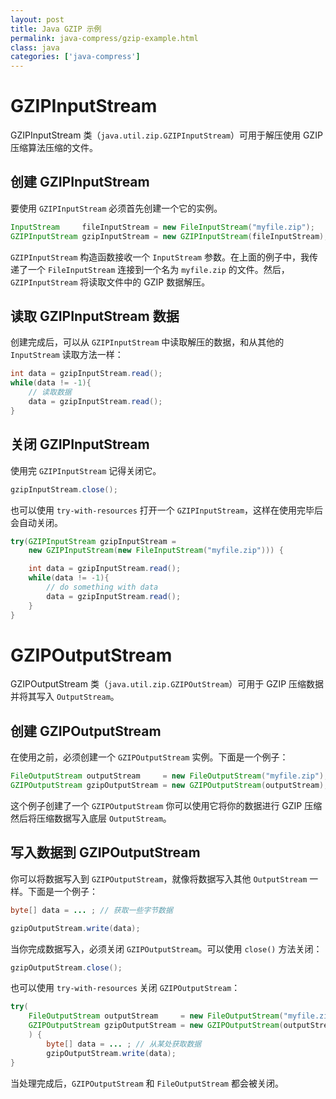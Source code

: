 ```yaml
---
layout: post
title: Java GZIP 示例
permalink: java-compress/gzip-example.html
class: java
categories: ['java-compress']
---
```


# GZIPInputStream

GZIPInputStream 类（`java.util.zip.GZIPInputStream`）可用于解压使用 GZIP 压缩算法压缩的文件。

## 创建 GZIPInputStream

要使用 `GZIPInputStream` 必须首先创建一个它的实例。

```java
InputStream     fileInputStream = new FileInputStream("myfile.zip");
GZIPInputStream gzipInputStream = new GZIPInputStream(fileInputStream);
```

`GZIPInputStream` 构造函数接收一个 `InputStream` 参数。在上面的例子中，我传递了一个 `FileInputStream` 连接到一个名为 `myfile.zip` 的文件。然后，`GZIPInputStream` 将读取文件中的 GZIP 数据解压。

## 读取 GZIPInputStream 数据

创建完成后，可以从 `GZIPInputStream` 中读取解压的数据，和从其他的 `InputStream` 读取方法一样：

```java
int data = gzipInputStream.read();
while(data != -1){
    // 读取数据
    data = gzipInputStream.read();
}
```

## 关闭 GZIPInputStream

使用完 `GZIPInputStream` 记得关闭它。

```java
gzipInputStream.close();
```

也可以使用 `try-with-resources` 打开一个 `GZIPInputStream`，这样在使用完毕后会自动关闭。

```java
try(GZIPInputStream gzipInputStream = 
    new GZIPInputStream(new FileInputStream("myfile.zip"))) {

    int data = gzipInputStream.read();
    while(data != -1){
        // do something with data
        data = gzipInputStream.read();
    }
}
```

# GZIPOutputStream

GZIPOutputStream 类（`java.util.zip.GZIPOutStream`）可用于 GZIP 压缩数据并将其写入 `OutputStream`。

## 创建 GZIPOutputStream

在使用之前，必须创建一个 `GZIPOutputStream` 实例。下面是一个例子：

```java
FileOutputStream outputStream     = new FileOutputStream("myfile.zip");
GZIPOutputStream gzipOutputStream = new GZIPOutputStream(outputStream);
```

这个例子创建了一个 `GZIPOutputStream` 你可以使用它将你的数据进行 GZIP 压缩然后将压缩数据写入底层 `OutputStream`。

## 写入数据到 GZIPOutputStream

你可以将数据写入到 `GZIPOutputStream`，就像将数据写入其他 `OutputStream` 一样。下面是一个例子：

```java
byte[] data = ... ; // 获取一些字节数据

gzipOutputStream.write(data);
```

当你完成数据写入，必须关闭 `GZIPOutputStream`。可以使用 `close()` 方法关闭：

```java
gzipOutputStream.close();
```

也可以使用 `try-with-resources` 关闭 `GZIPOutputStream`：

```java
try(
    FileOutputStream outputStream     = new FileOutputStream("myfile.zip");
    GZIPOutputStream gzipOutputStream = new GZIPOutputStream(outputStream)
    ) {
        byte[] data = ... ; // 从某处获取数据
        gzipOutputStream.write(data);
}
```

当处理完成后，`GZIPOutputStream` 和 `FileOutputStream` 都会被关闭。